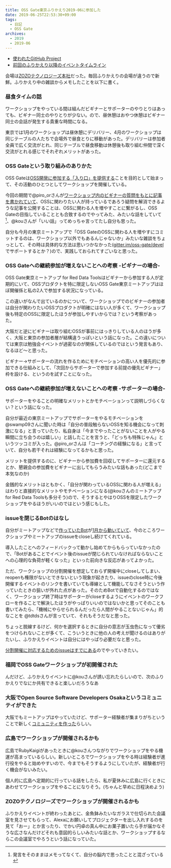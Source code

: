 ```yaml
---
title: OSS Gate東京ふりかえり2019-06に参加した
date: 2019-06-25T22:53:30+09:00
tags:
  - 日記
  - OSS Gate
archives:
  - 2019
  - 2019-06
---
```


- [使われたGitHub Project](https://github.com/oss-gate/retrospective/projects/8)
- [前回のふりかえり以降のイベントタイムライン](https://github.com/oss-gate/retrospective/blob/master/2019-06/timeline.md)

会場は[ZOZOテクノロジーズ本社](https://tech.zozo.com/access/#aoyama)だった。毎回ふりかえりの会場が違うので新鮮。ふりかえり中の雑談からメモしたことを以下に書く。

### 昼食タイムの話

ワークショップをやっている間は組んだビギナーとサポーターのやりとりはあっても、ビギナー同士のやりとりが少ない。ので、昼休憩はおやつ休憩はビギナー同士の会話が発生する貴重な時間になる。

東京では1月のワークショップは昼休憩にデリバリー、4月のワークショップは同じテーブルの人たちで会場外で昼食とりに移動があった。デリバリーは参加者全員で広く交流がとれ、同じテーブルで昼食移動は休憩後も取り組む仲間で深く交流がとれる感じでそれぞれメリットがあった。

### OSS Gateという取り組みのありかた

OSS Gateは[OSS開発に参加する「入り口」を提供する](https://oss-gate.github.io/about/)ことを目的として始まって、その活動のひとつとしてワークショップを開催している。

今回の期間で@piro_orさんが[ワークショップ内のビギナーの質問をもとに記事を書かれていて](https://github.com/oss-gate/retrospective/blob/master/2019-06/timeline.md#2019-06-18-oss-gate%E3%83%AF%E3%83%BC%E3%82%AF%E3%82%B7%E3%83%A7%E3%83%83%E3%83%97%E3%81%AB%E9%96%A2%E3%81%99%E3%82%8B%E8%A8%98%E4%BA%8B%E3%81%AE%E5%85%AC%E9%96%8B)、OSSに関わりたい人が持っているであろう疑問を解消できるような記事を公開することは、OSSに関わる人を増やすことに繋がるし、OSS Gateの目指していることとも合致するのでやってみた、みたいな話をしていて[^正確でない]、@kouさんが「いい話」ってめっちゃ言ってたし自分も思った。

[^正確でない]:発言をそのままはメモってなくて、自分の脳内で思ったことと混ざっている

自分も今月の東京ミートアップで「OSS GateのOSSに関わる人を増やすにコミットするのは、ワークショップ以外でもあるんじゃないか」みたいな雑談をちょっとして、その時は具体的な方法は思いつかなかった([gitter.im/oss-gate/devel](https://gitter.im/oss-gate/devel)でサポートするとか？)ので、実践しておられてすごいなと思った。

### OSS Gateへの継続参加が増えないことへの考察 -ビギナーの場合-

OSS Gate東京ミートアップ for Red Data Toolsはビギナーから参加する人が定期的にいて、OSSプロダクトを特に限定しないOSS Gate東京ミートアップはほぼ開催係と私の2人で参加する状況になっている。

この違いがなんで出ているのかについて、ワークショップでのビギナーの参加者は自分が関わりたいOSSプロダクトが明確にはない人が多くて、ワークショップ後も特定のOSSに限定したほうが参加しやすいからでは？という考察があった。

大阪だと逆にビギナーは取り組むOSSが事前にはっきりしている人のほうが多く、大阪と東京の参加者層が結構違うっぽいという話になった。この違いについては東京は勉強会イベントが過密なのが関係しているのではという発言もあり、なるほど〜と思った。

ビギナー→サポーターの流れを作るためにモチベーションの高い人を優先的に参加できる仕組みとして、「次回からサポーターで参加する前提の優先ビギナー」枠を設ける、というのを試すことになった。

### OSS Gateへの継続参加が増えないことへの考察 -サポーターの場合-

サポーターをやることの明確なメリットとかモチベーションって説明しづらくない？という話になった。

自分が最近の東京ミートアップでサポーターをやるモチベーションを@swamp09さんに聞いた時は「自分の普段触らないOSSを知る機会になって刺激になる」と言っていたり、私自身は「今までやったことがないことを人がやる瞬間に立ち会うのは嬉しい」と話したことを言うと、「どっちも特殊じゃん」というツッコミが入った。@piro_orさんは「コーチングの経験になる」と言っていて、自分も若干それは経験になってるかもと思った。

メリットを提供するのに、ビギナーから参加費を回収してサポーターに還元するとか、懇親会の参加費をビギナーに出してもらうみたいな話もあった(どこまで本気なのか)

金銭的なメリットはともかく、「自分が関わっているOSSに関わる人が増える」はわりと直接的なメリットやモチベーションになる(@kouさんのミートアップ for Red Data Toolsも多分そう)ので、そうするとやはりOSSを限定したワークショップをやるほうがいいのではという感じもした。

### issueを閉じるBotのはなし

自分がミートアップなどで[作っていたBot](https://github.com/oss-gate/issue-cleaner)が[1月から動いていて](https://gitter.im/oss-gate/general?at=5c46e95635350772cf6e9039)、今のところワークショップやミートアップのissueをcloseし続けてくれている。

導入したことへのフィードバックって動かし始めてからもらっていなかったので、「Botがあることでイベント後のissueが閉じられていなければならないことへの心理的な負荷が軽くなった」といった前向きな反応があってよかった。

ただ、ワークショップの分割開催を想定しておらず開催中にcloseしてしまい、reopenも権限がないとできないという現象が起きたり、issueのclose時に今後開催するイベントのリンクを書いていても導線として機能してなさそうという作っていたときの狙いが外れた点があった。そのためBotで自動化するのではなく、ワークショップ終了時はサポーターがcloseするようにイベントのワークフローを作ることで解決したほうがやっぱりいいのではないかと思ってそのことも書いてみたら、「機械にやらせられるんだったら人間がやることないじゃん」的なことを @tdtdsさんが言っていて、それもそうだなと思った。

ちょっと脱線するけど、何かを選択するときに自分の意志が玉虫色になって優劣をつけられないことが多くて、こういうときに他の人の考えが聞けるのはありがたいし、ふりかえりイベントは自分にはやっぱり必要だなと思った。

[分割開催に対応するためのissueはすでにある](https://github.com/oss-gate/issue-cleaner/issues/11)のでやっていきたい。

### 福岡でOSS Gateワークショップが初開催された

んだけど、ふりかえりイベントに@kouさんが誘い忘れたらしいので、次のふりかえりでなにか共有できると楽しいだろうなあ

### 大阪でOpen Source Software Developers Osakaというコミュニテイができた

大阪でもミートアップはやっていたけど、サポーター経験者が集まりがちということで新しく[コミュニティを作った](https://www.meetup.com/ja-JP/Open-Source-Software-Developers-Osaka/)らしい。

### 広島でワークショップが開催されるかも

広島でRubyKaigiがあったときに@kouさんつながりでワークショップをやる機運が高まっているらしい。新しいところでワークショップをやる時は経験者が進行役をやると始めやすいので、今までもそうするようにしていたが、経験者が行く機会がないみたい。

個人的に広島へ定期的に行っている話をしたら、私が夏休みに広島に行くときにあわせてワークショップをやることになりそう。(ちゃんと早めに日程決めよう)

### ZOZOテクノロジーズでワークショップが開催されるかも

ふりかえりイベントが終わったあとに、金魚鉢みたいなガラスで仕切られた会議室を見させてもらって、Alexaにお願いしてプロジェクターを出し入れするのを見て「おー」とか言ったり、でかい円卓の真ん中にお菓子置いたら手が届かなそうな広さなんだけどそれも意図的らしいみたいな話とか、ワークショップするならこの会議室でやろうという話になっていた。
